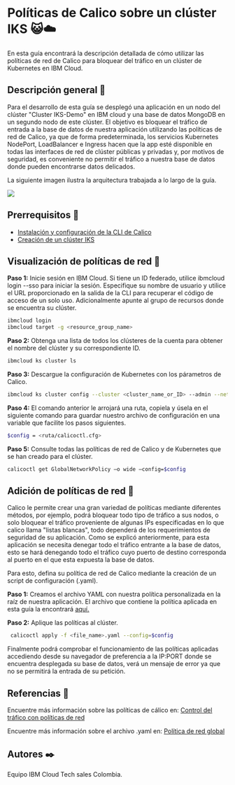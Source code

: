 # Políticas de Calico sobre un clúster IKS 😺☁️ 
En esta guía encontrará la descripción detallada de cómo utilizar las políticas de red de Calico para bloquear del tráfico en un clúster de Kubernetes en IBM Cloud.
## Descripción general 📌
Para el desarrollo de esta guía se desplegó una aplicación en un nodo del clúster "Cluster IKS-Demo" en IBM cloud y una base de datos MongoDB en un segundo nodo de este clúster. El objetivo es bloquear el tráfico de entrada a la base de datos de nuestra aplicación utilizando las políticas de red de Calico, ya que de forma predeterminada, los servicios Kubernetes NodePort, LoadBalancer e Ingress hacen que la app esté disponible en todas las interfaces de red de clúster públicas y privadas y, por motivos de seguridad, es conveniente no permitir el tráfico a nuestra base de datos donde pueden encontrarse datos delicados.

La siguiente imagen ilustra la arquitectura trabajada a lo largo de la guía.

<img src="https://github.com/JulianaLeonGonzalez/Politicas_Calico/blob/master/Arquitectura.jpg" />

## Prerrequisitos 📌
* [Instalación y configuración de la CLI de Calico ](https://cloud.ibm.com/docs/containers?topic=containers-network_policies#cli_install)
* [Creación de un clúster IKS](https://cloud.ibm.com/docs/containers?topic=containers-clusters&locale=es#clusters_ui
)

## Visualización de políticas de red 📌
**Paso 1:** Inicie sesión en IBM Cloud. Si tiene un ID federado, utilice ibmcloud login --sso para iniciar la sesión. Especifique su nombre de usuario y utilice el URL proporcionado en la salida de la CLI para recuperar el código de acceso de un solo uso. Adicionalmente apunte al grupo de recursos donde se encuentra su clúster.
```sh
ibmcloud login
ibmcloud target -g <resource_group_name>
```
**Paso 2:** Obtenga una lista de todos los clústeres de la cuenta para obtener el nombre del clúster y su correspondiente ID.
```sh
ibmcloud ks cluster ls
```
**Paso 3:** Descargue la configuración de Kubernetes con los párametros de Calico.
```sh
ibmcloud ks cluster config --cluster <cluster_name_or_ID> --admin --network
```
**Paso 4:** El comando anterior le arrojará una ruta, copiela y úsela en el siguiente comando para guardar nuestro archivo de configuración en una variable que facilite los pasos siguientes.
```sh
$config = <ruta/calicoctl.cfg>
```
**Paso 5:** Consulte todas las políticas de red de Calico y de Kubernetes que se han creado para el clúster.
```sh
calicoctl get GlobalNetworkPolicy –o wide –config=$config
```
## Adición de políticas de red 📌

Calico le permite crear una gran variedad de políticas mediante diferentes métodos, por ejemplo, podrá bloquear todo tipo de tráfico a sus nodos, o solo bloquear el tráfico proveniente de algunas IPs especificadas en lo que calico llama "listas blancas", todo dependerá de los requerimientos de seguridad de su aplicación. Como se explicó anteriormente, para esta aplicación se necesita denegar todo el tráfico entrante a la base de datos, esto se hará denegando todo el tráfico cuyo puerto de destino corresponda al puerto en el que esta expuesta la base de datos.

Para esto, defina su política de red de Calico mediante la creación de un script de configuración (.yaml).

**Paso 1:** Creamos el archivo YAML con nuestra política personalizada en la raíz de nuestra aplicación. El archivo que contiene la política aplicada en esta guía la encontrará [aquí.](https://github.com/emeloibmco/Kubernetes-Mood-Marbles-Backend/blob/master/calicoPolicies/deny-nodeports.yaml)

**Paso 2:** Aplique las políticas al clúster.
```sh
 calicoctl apply -f <file_name>.yaml --config=$config
```
Finalmente podrá comprobar el funcionamiento de las políticas aplicadas accediendo desde su navegador de preferencia a la IP:PORT donde se encuentra desplegada su base de datos, verá un mensaje de error ya que no se permitirá la entrada de su petición.

## Referencias 🔗
Encuentre más información sobre las políticas de cálico en: [Control del tráfico con políticas de red](https://cloud.ibm.com/docs/containers?topic=containers-network_policies)

Encuentre más información sobre el archivo .yaml en: [Política de red global](https://docs.projectcalico.org/reference/resources/globalnetworkpolicy)
## Autores ✒️
Equipo IBM Cloud Tech sales Colombia.
